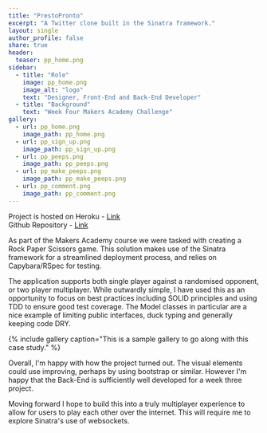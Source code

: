 ```yaml
---
title: "PrestoPronto"
excerpt: "A Twitter clone built in the Sinatra framework."
layout: single
author_profile: false
share: true
header:
  teaser: pp_home.png
sidebar:
  - title: "Role"
    image: pp_home.png
    image_alt: "logo"
    text: "Designer, Front-End and Back-End Developer"
  - title: "Background"
    text: "Week Four Makers Academy Challenge"
gallery:
  - url: pp_home.png
    image_path: pp_home.png
  - url: pp_sign_up.png
    image_path: pp_sign_up.png
  - url: pp_peeps.png
    image_path: pp_peeps.png
  - url: pp_make_peeps.png
    image_path: pp_make_peeps.png
  - url: pp_comment.png
    image_path: pp_comment.png
---
```


Project is hosted on Heroku - [Link](https://stark-shelf-40156.herokuapp.com/)        
Github Repository - [Link](https://github.com/TomStuart92/rps-challenge)

As part of the Makers Academy course we were tasked with creating a Rock Paper Scissors game. This solution makes use of the Sinatra framework for a streamlined deployment process, and relies on Capybara/RSpec for testing.

The application supports both single player against a randomised opponent, or two player multiplayer. While outwardly simple, I have used this as an opportunity to focus on best practices including SOLID principles and using TDD to ensure good test coverage. The Model classes in particular are a nice example of limiting public interfaces, duck typing and generally keeping code DRY.

{% include gallery caption="This is a sample gallery to go along with this case study." %}

Overall, I'm happy with how the project turned out. The visual elements could use improving, perhaps by using bootstrap or similar. However I'm happy that the Back-End is sufficiently well developed for a week three project.

Moving forward I hope to build this into a truly multiplayer experience to allow for users to play each other over the internet. This will require me to explore Sinatra's use of websockets.
